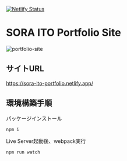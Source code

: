 [![Netlify Status](https://api.netlify.com/api/v1/badges/beddb5bc-7f1d-404c-9b98-0605b250b3f2/deploy-status)](https://app.netlify.com/sites/sora-ito-portfolio/deploys)

# SORA ITO Portfolio Site

![portfolio-site](https://user-images.githubusercontent.com/55875685/146631109-c8bab201-49d2-4e0f-aaa1-861a3d46cd40.png)

## サイトURL
https://sora-ito-portfolio.netlify.app/

## 環境構築手順
パッケージインストール
```
npm i
```
Live Server起動後、webpack実行
```
npm run watch
```